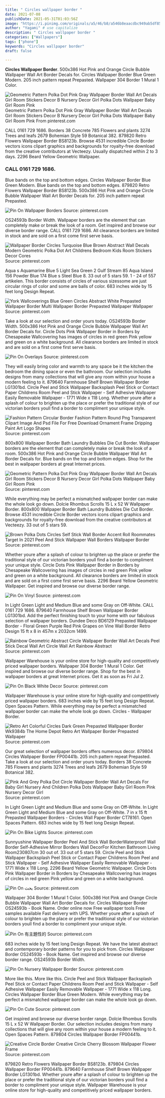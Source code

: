 ```yaml
---
title: " Circles wallpaper border "
date: 2021-07-08
publishDate: 2021-05-31T01:03:56Z
image: "https://i.pinimg.com/originals/a5/46/b8/a546b8eaacdbc949ab5df85bc1d00acf.jpg"
author: "Yagami" # use capitalize
description: " Circles wallpaper border "
categories: ["Wallpapers"]
tags: ["phone"]
keywords: "Circles wallpaper border"
draft: false

---
```



**Circles Wallpaper Border**. 500x386 Hot Pink and Orange Circle Bubble Wallpaper Wall Art Border Decals for. Circles Wallpaper Border Blue Green Modern. 205 inch pattern repeat Prepasted. Wallpaper 304 Border 1 Mural 1 Color.

![Geometric Pattern Polka Dot Pink Gray Wallpaper Border Wall Art Decals Girl Room Stickers Decor B Nursery Decor Girl Polka Dots Wallpaper Baby Girl Room Pink](https://i.pinimg.com/736x/a3/55/ec/a355ec173d98a8837205121c8187a156.jpg "Geometric Pattern Polka Dot Pink Gray Wallpaper Border Wall Art Decals Girl Room Stickers Decor B Nursery Decor Girl Polka Dots Wallpaper Baby Girl Room Pink")
Geometric Pattern Polka Dot Pink Gray Wallpaper Border Wall Art Decals Girl Room Stickers Decor B Nursery Decor Girl Polka Dots Wallpaper Baby Girl Room Pink From pinterest.com


CALL 0161 729 1686. Borders 38 Concrete 785 Flowers and plants 3274 Trees and leafs 2679 Bohemian Style 59 Botanical 382. 879820 Retro Flowers Wallpaper Border BS8123b. Browse 4531 incredible Circle Border vectors icons clipart graphics and backgrounds for royalty-free download from the creative contributors at Vecteezy. Usually dispatched within 2 to 3 days. 2296 Beard Yellow Geometric Wallpaper.

### CALL 0161 729 1686.

Blue bands on the top and bottom edges. Circles Wallpaper Border Blue Green Modern. Blue bands on the top and bottom edges. 879820 Retro Flowers Wallpaper Border BS8123b. 500x386 Hot Pink and Orange Circle Bubble Wallpaper Wall Art Border Decals for. 205 inch pattern repeat Prepasted.


![Pin On Wallpaper Borders](https://i.pinimg.com/originals/05/28/9e/05289eb078852d5412756ab1cec34990.jpg "Pin On Wallpaper Borders")
Source: pinterest.com

OS24593b Border Width. Wallpaper borders are the element that can completely make or break the look of a room. Get inspired and browse our diverse border range. CALL 0161 729 1686. All clearance borders are limited in stock and are sold on a first come first serve basis.

![Wallpaper Border Circles Turquoise Blue Brown Abstract Wall Decals Modern Geometric Polka Dot Art Childrens Bedroom Kids Room Stickers Decor Cores](https://i.pinimg.com/originals/3c/de/e5/3cdee5d3417cf8b9dbfb122de3c1d977.jpg "Wallpaper Border Circles Turquoise Blue Brown Abstract Wall Decals Modern Geometric Polka Dot Art Childrens Bedroom Kids Room Stickers Decor Cores")
Source: pinterest.com

Aqua s Aquamarine Blue 5 Light Sea Green 2 Gulf Stream 85 Aqua Island 156 Powder Blue 174 Blue s Steel Blue 8. 33 out of 5 stars 59. 1 - 24 of 557 artikelen. This border consists of circles of various sizessome are just circular rings of color and some are balls of color. 683 inches wide by 15 feet long Design Repeat.

![York Wallcoverings Blue Green Circles Abstract White Prepasted Wallpaper Border Multi Wallpaper Border Prepasted Wallpaper Wallpaper](https://i.pinimg.com/474x/26/9e/bc/269ebc7b45172095a164ff0f797f9eb9.jpg "York Wallcoverings Blue Green Circles Abstract White Prepasted Wallpaper Border Multi Wallpaper Border Prepasted Wallpaper Wallpaper")
Source: pinterest.com

Take a look at our selection and order yours today. OS24593b Border Width. 500x386 Hot Pink and Orange Circle Bubble Wallpaper Wall Art Border Decals for. Circle Dots Pink Wallpaper Border in Borders by Chesapeake Wallcovering has images of circles in red green Pink yellow and green on a white background. All clearance borders are limited in stock and are sold on a first come first serve basis.

![Pin On Overlays](https://i.pinimg.com/736x/c2/39/12/c2391252f9b119a84358d083e8fb08ec.jpg "Pin On Overlays")
Source: pinterest.com

They will easily bring color and warmth to any space be it the kitchen the bedroom the dining space or even the bathroom. Our selection includes designs from many collections that will give any room within your house a modern feeling to it. 879640 Farmhouse Shelf Brown Wallpaper Border LG1301bd. Circle Peel and Stick Wallpaper Backsplash Peel Stick or Contact Paper Childrens Room Peel and Stick Wallpaper - Self Adhesive Wallpaper Easily Removable Wallpaper - 1771 Wide x 118 Long. Whether youre after a splash of colour to brighten up the place or prefer the traditional style of our victorian borders youll find a border to compliment your unique style.

![Fashion Pattern Circular Border Fashion Pattern Round Png Transparent Clipart Image And Psd File For Free Download Ornament Frame Dripping Paint Art Logo Shapes](https://i.pinimg.com/originals/dc/b9/93/dcb993aa5dc1daf71f9d0feaa8f40039.jpg "Fashion Pattern Circular Border Fashion Pattern Round Png Transparent Clipart Image And Psd File For Free Download Ornament Frame Dripping Paint Art Logo Shapes")
Source: pinterest.com

800x800 Wallpaper Border Bath Laundry Bubbles Die Cut Border. Wallpaper borders are the element that can completely make or break the look of a room. 500x386 Hot Pink and Orange Circle Bubble Wallpaper Wall Art Border Decals for. Blue bands on the top and bottom edges. Shop for the best in wallpaper borders at great Internet prices.

![Geometric Pattern Polka Dot Pink Gray Wallpaper Border Wall Art Decals Girl Room Stickers Decor B Nursery Decor Girl Polka Dots Wallpaper Baby Girl Room Pink](https://i.pinimg.com/736x/a3/55/ec/a355ec173d98a8837205121c8187a156.jpg "Geometric Pattern Polka Dot Pink Gray Wallpaper Border Wall Art Decals Girl Room Stickers Decor B Nursery Decor Girl Polka Dots Wallpaper Baby Girl Room Pink")
Source: pinterest.com

While everything may be perfect a mismatched wallpaper border can make the whole look go down. Dolcie Rhombus Scrolls 15 L x 52 W Wallpaper Border. 800x800 Wallpaper Border Bath Laundry Bubbles Die Cut Border. Browse 4531 incredible Circle Border vectors icons clipart graphics and backgrounds for royalty-free download from the creative contributors at Vecteezy. 33 out of 5 stars 59.

![Brown Polka Dots Circles Self Stick Wall Border Accent Roll Roommates Target In 2021 Peel And Stick Wallpaper Wall Borders Wallpaper Border](https://i.pinimg.com/736x/cd/fd/fa/cdfdfac73539848df49a124fa0f36a6d.jpg "Brown Polka Dots Circles Self Stick Wall Border Accent Roll Roommates Target In 2021 Peel And Stick Wallpaper Wall Borders Wallpaper Border")
Source: pinterest.com

Whether youre after a splash of colour to brighten up the place or prefer the traditional style of our victorian borders youll find a border to compliment your unique style. Circle Dots Pink Wallpaper Border in Borders by Chesapeake Wallcovering has images of circles in red green Pink yellow and green on a white background. All clearance borders are limited in stock and are sold on a first come first serve basis. 2296 Beard Yellow Geometric Wallpaper. Get inspired and browse our diverse border range.

![Pin On Vinyl](https://i.pinimg.com/474x/b7/2e/57/b72e579a825482c9c2ecaea486080ae6.jpg "Pin On Vinyl")
Source: pinterest.com

In Light Green Light and Medium Blue and some Gray on Off-White. CALL 0161 729 1686. 879640 Farmhouse Shelf Brown Wallpaper Border LG1301bd. Add the perfect finishing touch to your home with our fabulous selection of wallpaper borders. Dundee Deco BD6129 Prepasted Wallpaper Border - Floral Green Purple Red Pink Grapes on Vine Wall Border Retro Design 15 ft x 8 in 457m x 2032cm 1499.

![Rainbow Geometric Abstract Circle Wallpaper Border Wall Art Decals Peel Stick Decal Wall Art Circle Wall Art Rainbow Abstract](https://i.pinimg.com/originals/d7/13/c6/d713c68d83f828585e5dd07f102baebe.jpg "Rainbow Geometric Abstract Circle Wallpaper Border Wall Art Decals Peel Stick Decal Wall Art Circle Wall Art Rainbow Abstract")
Source: pinterest.com

Wallpaper Warehouse is your online store for high-quality and competitively priced wallpaper borders. Wallpaper 304 Border 1 Mural 1 Color. Get inspired and browse our diverse border range. Shop for the best in wallpaper borders at great Internet prices. Get it as soon as Fri Jul 2.

![Pin On Black White Decor](https://i.pinimg.com/originals/f1/04/9a/f1049a54ea6d16e7c46ee28222b83226.jpg "Pin On Black White Decor")
Source: pinterest.com

Wallpaper Warehouse is your online store for high-quality and competitively priced wallpaper borders. 683 inches wide by 15 feet long Design Repeat. Open Spaces Pattern. While everything may be perfect a mismatched wallpaper border can make the whole look go down. Circles - Wallpaper Border.

![Retro Art Colorful Circles Dark Green Prepasted Wallpaper Border Wk9384b The Home Depot Retro Art Wallpaper Border Prepasted Wallpaper](https://i.pinimg.com/originals/d1/89/2f/d1892f20f8c3ee1a6a1b8ff418ccce17.jpg "Retro Art Colorful Circles Dark Green Prepasted Wallpaper Border Wk9384b The Home Depot Retro Art Wallpaper Border Prepasted Wallpaper")
Source: pinterest.com

Our great selection of wallpaper borders offers numerous decor. 879804 Circles Wallpaper Border FP00441b. 205 inch pattern repeat Prepasted. Take a look at our selection and order yours today. Borders 38 Concrete 785 Flowers and plants 3274 Trees and leafs 2679 Bohemian Style 59 Botanical 382.

![Pink And Grey Polka Dot Circle Wallpaper Border Wall Art Decals For Baby Girl Nursery And Children Polka Dots Wallpaper Baby Girl Room Pink Nursery Decor Girl](https://i.pinimg.com/originals/65/08/28/6508287438d0e426fed818894da48813.jpg "Pink And Grey Polka Dot Circle Wallpaper Border Wall Art Decals For Baby Girl Nursery And Children Polka Dots Wallpaper Baby Girl Room Pink Nursery Decor Girl")
Source: pinterest.com

In Light Green Light and Medium Blue and some Gray on Off-White. In Light Green Light and Medium Blue and some Gray on Off-White. 7 in x 15 ft Prepasted Wallpaper Borders - Circles Wall Paper Border CT78161. Open Spaces Pattern. 683 inches wide by 15 feet long Design Repeat.

![Pin On Bike Lights](https://i.pinimg.com/736x/d7/6e/45/d76e459cc033ffc86f8f5880fbf3eee5.jpg "Pin On Bike Lights")
Source: pinterest.com

Sunnyushine Wallpaper Border Peel And Stick Wall BorderWaterproof Wall Border Self-Adhesive Mirror Borders Wall DecorFor Kitchen Bathroom Living Room230807cm 30 out of. 33 out of 5 stars 59. Circle Peel and Stick Wallpaper Backsplash Peel Stick or Contact Paper Childrens Room Peel and Stick Wallpaper - Self Adhesive Wallpaper Easily Removable Wallpaper - 1771 Wide x 118 Long. 2296 Beard Yellow Geometric Wallpaper. Circle Dots Pink Wallpaper Border in Borders by Chesapeake Wallcovering has images of circles in red green Pink yellow and green on a white background.

![Pin On بحث](https://i.pinimg.com/originals/f1/7b/99/f17b999d6d5fa83e43b643a7eaa48e8e.jpg "Pin On بحث")
Source: pinterest.com

Wallpaper 304 Border 1 Mural 1 Color. 500x386 Hot Pink and Orange Circle Bubble Wallpaper Wall Art Border Decals for. Circles Wallpaper Border OS24593b - Book Name. Order online now Free wallpaper tools Free samples available Fast delivery with UPS. Whether youre after a splash of colour to brighten up the place or prefer the traditional style of our victorian borders youll find a border to compliment your unique style.

![Pin On 有主題性的](https://i.pinimg.com/736x/bf/44/89/bf44891547fae6e8983cd55334ae7ab1.jpg "Pin On 有主題性的")
Source: pinterest.com

683 inches wide by 15 feet long Design Repeat. We have the latest abstract and contemporary border patterns for you to pick from. Circles Wallpaper Border OS24593b - Book Name. Get inspired and browse our diverse border range. OS24593b Border Width.

![Pin On Nursery Wallpaper Border](https://i.pinimg.com/originals/04/81/74/0481749aa79c47e7fdfe23f2c40b18f7.jpg "Pin On Nursery Wallpaper Border")
Source: pinterest.com

More like this. More like this. Circle Peel and Stick Wallpaper Backsplash Peel Stick or Contact Paper Childrens Room Peel and Stick Wallpaper - Self Adhesive Wallpaper Easily Removable Wallpaper - 1771 Wide x 118 Long. Circles Wallpaper Border Blue Green Modern. While everything may be perfect a mismatched wallpaper border can make the whole look go down.

![Pin On Cute](https://i.pinimg.com/originals/88/08/b0/8808b0ab9a3c49b322496a853c3fb6fa.gif "Pin On Cute")
Source: pinterest.com

Get inspired and browse our diverse border range. Dolcie Rhombus Scrolls 15 L x 52 W Wallpaper Border. Our selection includes designs from many collections that will give any room within your house a modern feeling to it. Open Spaces Pattern. 879804 Circles Wallpaper Border FP00441b.

![Creative Circle Border Creative Circle Cherry Blossom Wallpaper Flower Frame](https://i.pinimg.com/originals/a5/46/b8/a546b8eaacdbc949ab5df85bc1d00acf.jpg "Creative Circle Border Creative Circle Cherry Blossom Wallpaper Flower Frame")
Source: pinterest.com

879820 Retro Flowers Wallpaper Border BS8123b. 879804 Circles Wallpaper Border FP00441b. 879640 Farmhouse Shelf Brown Wallpaper Border LG1301bd. Whether youre after a splash of colour to brighten up the place or prefer the traditional style of our victorian borders youll find a border to compliment your unique style. Wallpaper Warehouse is your online store for high-quality and competitively priced wallpaper borders.

